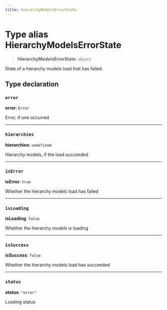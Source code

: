 ```yaml
---
title: HierarchyModelsErrorState
---
```


# Type alias HierarchyModelsErrorState

> **HierarchyModelsErrorState**: `object`

State of a hierarchy models load that has failed.

## Type declaration

### `error`

**error**: `Error`

Error, if one occurred

***

### `hierarchies`

**hierarchies**: `undefined`

Hierarchy models, if the load succeeded

***

### `isError`

**isError**: `true`

Whether the hierarchy models load has failed

***

### `isLoading`

**isLoading**: `false`

Whether the hierarchy models is loading

***

### `isSuccess`

**isSuccess**: `false`

Whether the hierarchy models load has succeeded

***

### `status`

**status**: `"error"`

Loading status
